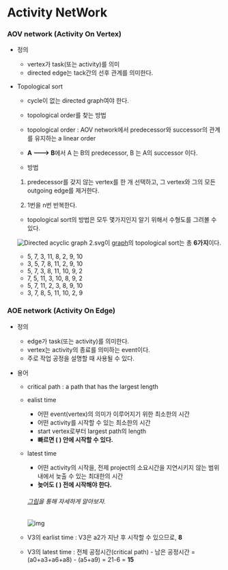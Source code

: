 # Activity NetWork

### AOV network (Activity On Vertex)

* 정의

  * vertex가 task(또는 activity)를 의미
  * directed edge는 tack간의 선후 관계를 의미한다.

* Topological sort

  * cycle이 없는 directed graph여야 한다.

  * topological order를 찾는 방법

  * topological order : AOV network에서 predecessor와 successor의 관계를 유지하는 a linear order

   * **A ---> B**에서    A 는 B의 predecessor,   B 는 A의 successor 이다. 

  * 방법

   1. predecessor를 갖지 않는 vertex를 한 개 선택하고, 그 vertex와 그의 모든 outgoing edge를 제거한다.

   2. 1번을 n번 반복한다.



     * topological sort의 방법은 모두 몇가지인지 알기 위해서 수형도를 그려볼 수 있다.

    ![Directed acyclic graph 2.svg](https://upload.wikimedia.org/wikipedia/commons/thumb/0/03/Directed_acyclic_graph_2.svg/180px-Directed_acyclic_graph_2.svg.png)이 [graph](https://en.wikipedia.org/wiki/Topological_sorting)의 topological sort는 총 **6가지**이다.

    * 5, 7, 3, 11, 8, 2, 9, 10 

    - 3, 5, 7, 8, 11, 2, 9, 10 
    - 5, 7, 3, 8, 11, 10, 9, 2 
    - 7, 5, 11, 3, 10, 8, 9, 2 
    - 5, 7, 11, 2, 3, 8, 9, 10 
    - 3, 7, 8, 5, 11, 10, 2, 9 

### AOE network (Activity On Edge)

* 정의

  * edge가 task(또는 activity)를 의미한다.
  * vertex는 activity의 종료를 의미하는 event이다.
  * 주로 작업 공정을 설명할 때 사용될 수 있다.

* 용어

  * critical path : a path that has the largest length

  * ealist time 

    * 어떤 event(vertex)의 의미가 이루어지기 위한 최소한의 시간
    * 어떤 activity를 시작할 수 있는 최소한의 시간
    * start vertex로부터 largest path의 length
    * **빠르면 (          ) 안에 시작할 수 있다.**

  * latest time

    * 어떤 activity의 시작을, 전제 project의 소요시간을 지연시키지 않는 범위 내에서 늦출 수 있는 최대한의 시간
    * **늦어도 (          ) 전에 시작해야 한다.**

    ###### [그림](http://blog.naver.com/PostView.nhn?blogId=heojh93&logNo=220019810426&parentCategoryNo=&categoryNo=12&viewDate=&isShowPopularPosts=true&from=search)을 통해 자세하게 알아보자.

    ![img](http://postfiles6.naver.net/20140603_37/heojh93_1401806517312VbOhL_PNG/q2.PNG?type=w1)

  * V3의 earlist time : V3은 a2가 지난 후 시작할 수 있으므로, **8**

  * V3의 latest time : 전체 공정시간(critical path) - 남은 공정시간 = (a0+a3+a6+a8) - (a5+a9) = 21-6 = **15** 


